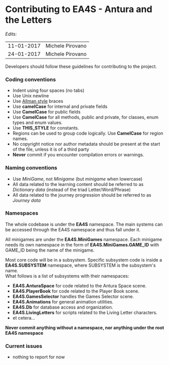 Contributing to EA4S - Antura and the Letters
=================

*Edits:*

<table>
  <tr>
    <td>11-01-2017</td>
    <td>Michele Pirovano</td>
  </tr>
  <tr>
    <td>24-01-2017</td>
    <td>Michele Pirovano</td>
  </tr>
</table>

Developers should follow these guidelines for contributing to the project.

### Coding conventions

  * Indent using four spaces (no tabs)
  * Use Unix newline
  * Use [Allman style](http://en.wikipedia.org/wiki/Indent_style#Allman_style) braces
  * Use **camelCase** for internal and private fields
  * Use **CamelCase** for public fields
  * Use **CamelCase** for all methods, public and private, for classes, enum types and enum values.
  * Use **THIS_STYLE** for constants.
  * Regions can be used to group code logically. Use **CamelCase** for region names.
  * No copyright notice nor author metadata should be present at the start of the file, unless it is of a third party
  * **Never** commit if you encounter compilation errors or warnings.
  
### Naming conventions

  * Use *MiniGame*, not *Minigame* (but *minigame* when lowercase)
  * All data related to the learning content should be referred to as *Dictionary data* (instead of the triad Letter/Word/Phrase)
  * All data related to the journey progression should be referred to as *Journey data* 

  
### Namespaces

The whole codebase is under the **EA4S** namespace.
The main systems can be accessed through the EA4S namespace and thus fall under it.

All minigames are under the **EA4S.MiniGames** namespace.
Each minigame needs its own namespace in the form of **EA4S.MiniGames.GAME_ID** with GAME_ID being the name of the minigame.

Most core code will be in a subsystem.
Specific subsystem code is inside a **EA4S.SUBSYSTEM** namespace, where SUBSYSTEM is the subsystem's name.  
What follows is a list of subsystems with their namespaces:

 * **EA4S.AnturaSpace** for code related to the Antura Space scene.
 * **EA4S.PlayerBook** for code related to the Player Book scene.
 * **EA4S.GamesSelector** handles the Games Selector scene.
 * **EA4S.Animations** for general animation utilities.
 * **EA4S.Db** for database access and organization.
 * **EA4S.LivingLetters** for scripts related to the Living Letter characters.
 * et cetera...

**Never commit anything without a namespace, nor anything under the root EA4S namespace**
 
### Current issues
 
  * nothing to report for now